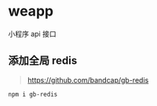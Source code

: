 # weapp

小程序 api 接口

## 添加全局 redis

> https://github.com/bandcap/gb-redis

```sh
npm i gb-redis
```
